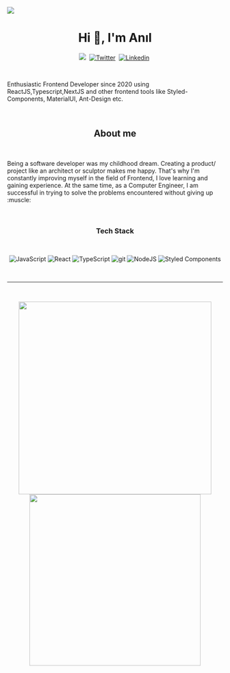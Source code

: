 ![](https://komarev.com/ghpvc/?username=aniler0&color=blueviolet)
<h1 align="center">Hi 👋, I'm Anıl</h1>

<p align="center">
<a href="https://www.aniler.me"><img src="https://img.shields.io/badge/-PORTFOLIO-%23ff69b4&?style=for-the-badge&?color=ff69b4 alt="Portfolio" /></a>&nbsp;
<a href="https://twitter.com/_aniler"><img src="https://img.shields.io/badge/Twitter-1DA1F2?style=for-the-badge&logo=twitter&logoColor=white" alt="Twitter" /></a>&nbsp;
<a href="https://www.linkedin.com/in/aniler0/"><img src="https://img.shields.io/badge/LinkedIn-0072b1?style=for-the-badge&logo=linkedin&logoColor=white" alt="Linkedin" /></a>&nbsp;
</p>
<br />

<p>Enthusiastic Frontend Developer since 2020 using ReactJS,Typescript,NextJS and other frontend tools like Styled-Components, MaterialUI, Ant-Design etc. </p>
<br />

<h2 align="center">About me</h2>
<br />
<p>Being a software developer was my childhood dream. Creating a product/
project like an architect or sculptor makes me happy. That's why I'm 
constantly improving myself in the field of Frontend, I love learning and 
gaining experience. At the same time, as a Computer Engineer, I am 
successful in trying to solve the problems encountered without giving up :muscle:</p>
<br />

<p>
<h3 align="center">Tech Stack</h3>
</p>
<br />
<p align="center">
  <img alt="JavaScript" src="https://img.shields.io/badge/-JavaScript-ffd500?style=flat-square&logo=javascript&logoColor=black" />
  <img alt="React" src="https://img.shields.io/badge/-React-198CFF?style=flat-square&logo=react&logoColor=white" />
  <img alt="TypeScript" src="https://img.shields.io/badge/-TypeScript-007ACC?style=flat-square&logo=typescript&logoColor=white" />
  <img alt="git" src="https://img.shields.io/badge/-Git-F05032?style=flat-square&logo=git&logoColor=white" />
  <img alt="NodeJS" src="https://img.shields.io/badge/-Node-339933?style=flat-square&logo=node.js&logoColor=white" />
  <img alt="Styled Components" src="https://img.shields.io/badge/-Styled_Components-DB7093?style=flat-square&logo=styled-components&logoColor=white" />
      
   </p>
<br />

---

<br />
<p align="center">
<img src="https://github-readme-stats.vercel.app/api?username=aniler0&theme=gotham&show_icons=true" width="450"/>
<img src="https://github-readme-stats.vercel.app/api/top-langs?username=aniler0&show_icons=true&theme=gotham&locale=en&layout=compact" width="400" />
</p>

